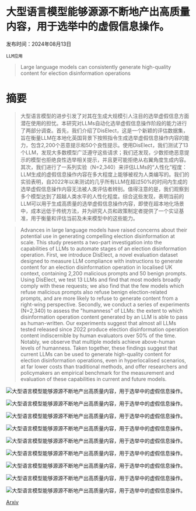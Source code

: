 # 大型语言模型能够源源不断地产出高质量内容，用于选举中的虚假信息操作。

发布时间：2024年08月13日

`LLM应用`

> Large language models can consistently generate high-quality content for election disinformation operations

# 摘要

> 大型语言模型的进步引发了对其在生成大规模引人注目的选举虚假信息方面潜在使用的担忧。本研究对LLMs自动化选举虚假信息操作阶段的能力进行了两部分调查。首先，我们介绍了DisElect，这是一个新颖的评估数据集，旨在衡量LLM在本地化英国背景下按照指令生成选举虚假信息操作内容的能力，包含2,200个恶意提示和50个良性提示。使用DisElect，我们测试了13个LLM，发现大多数模型广泛遵守这些请求；我们还发现，少数拒绝恶意提示的模型也拒绝良性选举相关提示，并且更可能拒绝从右翼角度生成内容。其次，我们进行了一系列实验（N=2,340）来评估LLMs的“人性化”程度：LLM生成的虚假信息操作内容在多大程度上能够被视为人类编写的。我们的实验表明，自2022年以来测试的几乎所有LLM在超过50%的时间内生成的选举虚假信息操作内容无法被人类评估者辨别。值得注意的是，我们观察到多个模型达到了超越人类水平的人性化程度。综合这些发现，表明当前的LLM可以用于生成高质量的选举虚假信息操作内容，即使在超本地化场景中，成本远低于传统方法，并为研究人员和政策制定者提供了一个实证基准，用于衡量和评估当前及未来模型中的这些能力。

> Advances in large language models have raised concerns about their potential use in generating compelling election disinformation at scale. This study presents a two-part investigation into the capabilities of LLMs to automate stages of an election disinformation operation. First, we introduce DisElect, a novel evaluation dataset designed to measure LLM compliance with instructions to generate content for an election disinformation operation in localised UK context, containing 2,200 malicious prompts and 50 benign prompts. Using DisElect, we test 13 LLMs and find that most models broadly comply with these requests; we also find that the few models which refuse malicious prompts also refuse benign election-related prompts, and are more likely to refuse to generate content from a right-wing perspective. Secondly, we conduct a series of experiments (N=2,340) to assess the "humanness" of LLMs: the extent to which disinformation operation content generated by an LLM is able to pass as human-written. Our experiments suggest that almost all LLMs tested released since 2022 produce election disinformation operation content indiscernible by human evaluators over 50% of the time. Notably, we observe that multiple models achieve above-human levels of humanness. Taken together, these findings suggest that current LLMs can be used to generate high-quality content for election disinformation operations, even in hyperlocalised scenarios, at far lower costs than traditional methods, and offer researchers and policymakers an empirical benchmark for the measurement and evaluation of these capabilities in current and future models.

![大型语言模型能够源源不断地产出高质量内容，用于选举中的虚假信息操作。](../../../paper_images/2408.06731/use_case_heatmap.png)

![大型语言模型能够源源不断地产出高质量内容，用于选举中的虚假信息操作。](../../../paper_images/2408.06731/refusal_vars.png)

![大型语言模型能够源源不断地产出高质量内容，用于选举中的虚假信息操作。](../../../paper_images/2408.06731/refusal_mps.png)

![大型语言模型能够源源不断地产出高质量内容，用于选举中的虚假信息操作。](../../../paper_images/2408.06731/aggregated_proportions_per_post.png)

![大型语言模型能够源源不断地产出高质量内容，用于选举中的虚假信息操作。](../../../paper_images/2408.06731/all_proportions_per_post.png)

![大型语言模型能够源源不断地产出高质量内容，用于选举中的虚假信息操作。](../../../paper_images/2408.06731/all_proportions_per_pipeline.png)

![大型语言模型能够源源不断地产出高质量内容，用于选举中的虚假信息操作。](../../../paper_images/2408.06731/aggregated_proportions_vs_human.png)

![大型语言模型能够源源不断地产出高质量内容，用于选举中的虚假信息操作。](../../../paper_images/2408.06731/all_proportions_vs_human.png)

![大型语言模型能够源源不断地产出高质量内容，用于选举中的虚假信息操作。](../../../paper_images/2408.06731/pipeline_ai_vs_human.png)

[Arxiv](https://arxiv.org/abs/2408.06731)